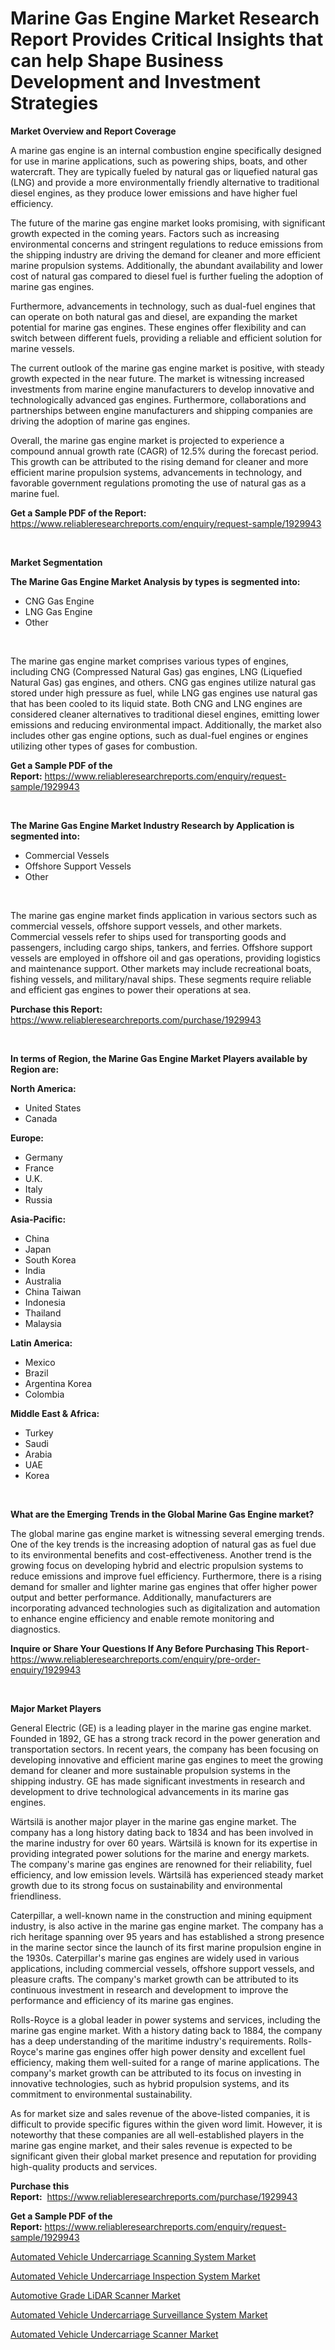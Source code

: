 <p><h1>Marine Gas Engine Market Research Report Provides Critical Insights that can help Shape Business Development and Investment Strategies</h1></p><p><strong>Market Overview and Report Coverage</strong></p>
<p><p>A marine gas engine is an internal combustion engine specifically designed for use in marine applications, such as powering ships, boats, and other watercraft. They are typically fueled by natural gas or liquefied natural gas (LNG) and provide a more environmentally friendly alternative to traditional diesel engines, as they produce lower emissions and have higher fuel efficiency.</p><p>The future of the marine gas engine market looks promising, with significant growth expected in the coming years. Factors such as increasing environmental concerns and stringent regulations to reduce emissions from the shipping industry are driving the demand for cleaner and more efficient marine propulsion systems. Additionally, the abundant availability and lower cost of natural gas compared to diesel fuel is further fueling the adoption of marine gas engines.</p><p>Furthermore, advancements in technology, such as dual-fuel engines that can operate on both natural gas and diesel, are expanding the market potential for marine gas engines. These engines offer flexibility and can switch between different fuels, providing a reliable and efficient solution for marine vessels.</p><p>The current outlook of the marine gas engine market is positive, with steady growth expected in the near future. The market is witnessing increased investments from marine engine manufacturers to develop innovative and technologically advanced gas engines. Furthermore, collaborations and partnerships between engine manufacturers and shipping companies are driving the adoption of marine gas engines.</p><p>Overall, the marine gas engine market is projected to experience a compound annual growth rate (CAGR) of 12.5% during the forecast period. This growth can be attributed to the rising demand for cleaner and more efficient marine propulsion systems, advancements in technology, and favorable government regulations promoting the use of natural gas as a marine fuel.</p></p>
<p><strong>Get a Sample PDF of the Report:</strong> <a href="https://www.reliableresearchreports.com/enquiry/request-sample/1929943">https://www.reliableresearchreports.com/enquiry/request-sample/1929943</a></p>
<p>&nbsp;</p>
<p><strong>Market Segmentation</strong></p>
<p><strong>The Marine Gas Engine Market Analysis by types is segmented into:</strong></p>
<p><ul><li>CNG Gas Engine</li><li>LNG Gas Engine</li><li>Other</li></ul></p>
<p>&nbsp;</p>
<p><p>The marine gas engine market comprises various types of engines, including CNG (Compressed Natural Gas) gas engines, LNG (Liquefied Natural Gas) gas engines, and others. CNG gas engines utilize natural gas stored under high pressure as fuel, while LNG gas engines use natural gas that has been cooled to its liquid state. Both CNG and LNG engines are considered cleaner alternatives to traditional diesel engines, emitting lower emissions and reducing environmental impact. Additionally, the market also includes other gas engine options, such as dual-fuel engines or engines utilizing other types of gases for combustion.</p></p>
<p><strong>Get a Sample PDF of the Report:</strong>&nbsp;<a href="https://www.reliableresearchreports.com/enquiry/request-sample/1929943">https://www.reliableresearchreports.com/enquiry/request-sample/1929943</a></p>
<p>&nbsp;</p>
<p><strong>The Marine Gas Engine Market Industry Research by Application is segmented into:</strong></p>
<p><ul><li>Commercial Vessels</li><li>Offshore Support Vessels</li><li>Other</li></ul></p>
<p>&nbsp;</p>
<p><p>The marine gas engine market finds application in various sectors such as commercial vessels, offshore support vessels, and other markets. Commercial vessels refer to ships used for transporting goods and passengers, including cargo ships, tankers, and ferries. Offshore support vessels are employed in offshore oil and gas operations, providing logistics and maintenance support. Other markets may include recreational boats, fishing vessels, and military/naval ships. These segments require reliable and efficient gas engines to power their operations at sea.</p></p>
<p><strong>Purchase this Report:</strong>&nbsp; <a href="https://www.reliableresearchreports.com/purchase/1929943">https://www.reliableresearchreports.com/purchase/1929943</a></p>
<p>&nbsp;</p>
<p><strong>In terms of Region, the Marine Gas Engine Market Players available by Region are:</strong></p>
<p>
    <p> <strong> North America: </strong>
        <ul>
            <li>United States</li>
            <li>Canada</li>
        </ul>
        </p> 
    <p> <strong> Europe: </strong>
        <ul>
            <li>Germany</li>
            <li>France</li>
            <li>U.K.</li>
            <li>Italy</li>
            <li>Russia</li>
        </ul>
        </p> 
    <p> <strong> Asia-Pacific: </strong>
        <ul>
            <li>China</li>
            <li>Japan</li>
            <li>South Korea</li>
            <li>India</li>
            <li>Australia</li>
            <li>China Taiwan</li>
            <li>Indonesia</li>
            <li>Thailand</li>
            <li>Malaysia</li>
        </ul>
        </p> 
    <p> <strong> Latin America: </strong>
        <ul>
            <li>Mexico</li>
            <li>Brazil</li>
            <li>Argentina Korea</li>
            <li>Colombia</li>
        </ul>
        </p> 
    <p> <strong> Middle East & Africa: </strong>
        <ul>
            <li>Turkey</li>
            <li>Saudi</li>
            <li>Arabia</li>
            <li>UAE</li>
            <li>Korea</li>
        </ul>
    </p>
    </p>
<p>&nbsp;</p>
<p><strong>What are the Emerging Trends in the Global Marine Gas Engine market?</strong></p>
<p><p>The global marine gas engine market is witnessing several emerging trends. One of the key trends is the increasing adoption of natural gas as fuel due to its environmental benefits and cost-effectiveness. Another trend is the growing focus on developing hybrid and electric propulsion systems to reduce emissions and improve fuel efficiency. Furthermore, there is a rising demand for smaller and lighter marine gas engines that offer higher power output and better performance. Additionally, manufacturers are incorporating advanced technologies such as digitalization and automation to enhance engine efficiency and enable remote monitoring and diagnostics.</p></p>
<p><strong>Inquire or Share Your Questions If Any Before Purchasing This Report</strong>- <a href="https://www.reliableresearchreports.com/enquiry/pre-order-enquiry/1929943">https://www.reliableresearchreports.com/enquiry/pre-order-enquiry/1929943</a></p>
<p>&nbsp;</p>
<p><strong>Major Market Players</strong></p>
<p><p>General Electric (GE) is a leading player in the marine gas engine market. Founded in 1892, GE has a strong track record in the power generation and transportation sectors. In recent years, the company has been focusing on developing innovative and efficient marine gas engines to meet the growing demand for cleaner and more sustainable propulsion systems in the shipping industry. GE has made significant investments in research and development to drive technological advancements in its marine gas engines.</p><p>Wärtsilä is another major player in the marine gas engine market. The company has a long history dating back to 1834 and has been involved in the marine industry for over 60 years. Wärtsilä is known for its expertise in providing integrated power solutions for the marine and energy markets. The company's marine gas engines are renowned for their reliability, fuel efficiency, and low emission levels. Wärtsilä has experienced steady market growth due to its strong focus on sustainability and environmental friendliness.</p><p>Caterpillar, a well-known name in the construction and mining equipment industry, is also active in the marine gas engine market. The company has a rich heritage spanning over 95 years and has established a strong presence in the marine sector since the launch of its first marine propulsion engine in the 1930s. Caterpillar's marine gas engines are widely used in various applications, including commercial vessels, offshore support vessels, and pleasure crafts. The company's market growth can be attributed to its continuous investment in research and development to improve the performance and efficiency of its marine gas engines.</p><p>Rolls-Royce is a global leader in power systems and services, including the marine gas engine market. With a history dating back to 1884, the company has a deep understanding of the maritime industry's requirements. Rolls-Royce's marine gas engines offer high power density and excellent fuel efficiency, making them well-suited for a range of marine applications. The company's market growth can be attributed to its focus on investing in innovative technologies, such as hybrid propulsion systems, and its commitment to environmental sustainability.</p><p>As for market size and sales revenue of the above-listed companies, it is difficult to provide specific figures within the given word limit. However, it is noteworthy that these companies are all well-established players in the marine gas engine market, and their sales revenue is expected to be significant given their global market presence and reputation for providing high-quality products and services.</p></p>
<p><strong>Purchase this Report:</strong>&nbsp;&nbsp;<a href="https://www.reliableresearchreports.com/purchase/1929943">https://www.reliableresearchreports.com/purchase/1929943</a></p>
<p></p>
<p><strong>Get a Sample PDF of the Report:</strong>&nbsp;<a href="https://www.reliableresearchreports.com/enquiry/request-sample/1929943">https://www.reliableresearchreports.com/enquiry/request-sample/1929943</a></p>
<p><p><a href="https://medium.com/@mariablack1944/automated-vehicle-undercarriage-scanning-system-market-analysis-and-sze-forecasted-for-period-from-f2937ab6712a">Automated Vehicle Undercarriage Scanning System Market</a></p><p><a href="https://medium.com/@carolhunter1939/automated-vehicle-undercarriage-inspection-system-market-trends-and-market-analysis-forecasted-for-134af4cbe8b6">Automated Vehicle Undercarriage Inspection System Market</a></p><p><a href="https://medium.com/@sarahcornish2022/automotive-grade-lidar-scanner-market-the-key-to-successful-business-strategy-forecast-till-2030-f176f246877d">Automotive Grade LiDAR Scanner Market</a></p><p><a href="https://medium.com/@donnakelly19891/automated-vehicle-undercarriage-surveillance-system-market-size-cagr-trends-2024-2030-3d94a52e7b19">Automated Vehicle Undercarriage Surveillance System Market</a></p><p><a href="https://medium.com/@rebeccabower1903/automated-vehicle-undercarriage-scanner-market-insights-into-market-cagr-market-trends-and-606480324bbc">Automated Vehicle Undercarriage Scanner Market</a></p></p>